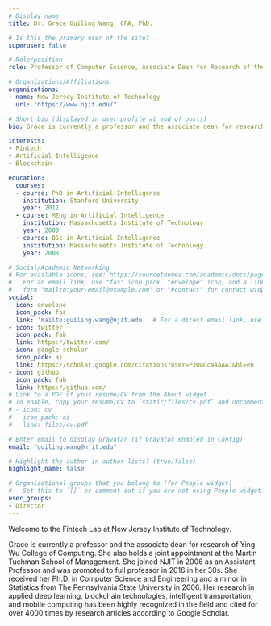 ```yaml
---
# Display name
title: Dr. Grace Guiling Wang, CFA, PhD.

# Is this the primary user of the site?
superuser: false

# Role/position
role: Professor of Computer Science, Associate Dean for Research of the Yingwu College of Computing, Joint appointment with School of Management

# Organizations/Affiliations
organizations:
- name: New Jersey Institute of Technology
  url: "https://www.njit.edu/"

# Short bio (displayed in user profile at end of posts)
bio: Grace is currently a professor and the associate dean for research of Ying Wu College of Computing. She also holds a joint appointment at the Martin Tuchman School of Management. She joined NJIT in 2006 as an Assistant Professor and was promoted to full professor in 2016 in her 30s. She received her Ph.D. in Computer Science and Engineering and a minor in Statistics from The Pennsylvania State University in 2006. Her research in applied deep learning, blockchain technologies, intelligent transportation, and mobile computing has been highly recognized in the field and cited for over 4000 times by research articles according to Google Scholar.

interests:
- Fintech
- Artificial Intelligence
- Blockchain

education:
  courses:
  - course: PhD in Artificial Intelligence
    institution: Stanford University
    year: 2012
  - course: MEng in Artificial Intelligence
    institution: Massachusetts Institute of Technology
    year: 2009
  - course: BSc in Artificial Intelligence
    institution: Massachusetts Institute of Technology
    year: 2008

# Social/Academic Networking
# For available icons, see: https://sourcethemes.com/academic/docs/page-builder/#icons
#   For an email link, use "fas" icon pack, "envelope" icon, and a link in the
#   form "mailto:your-email@example.com" or "#contact" for contact widget.
social:
- icon: envelope
  icon_pack: fas
  link: 'mailto:guiling.wang@njit.edu'  # For a direct email link, use "mailto:test@example.org".
- icon: twitter
  icon_pack: fab
  link: https://twitter.com/
- icon: google-scholar
  icon_pack: ai
  link: https://scholar.google.com/citations?user=PJOGQc4AAAAJ&hl=en
- icon: github
  icon_pack: fab
  link: https://github.com/
# Link to a PDF of your resume/CV from the About widget.
# To enable, copy your resume/CV to `static/files/cv.pdf` and uncomment the lines below.
# - icon: cv
#   icon_pack: ai
#   link: files/cv.pdf

# Enter email to display Gravatar (if Gravatar enabled in Config)
email: "guiling.wang@njit.edu"

# Highlight the author in author lists? (true/false)
highlight_name: false

# Organizational groups that you belong to (for People widget)
#   Set this to `[]` or comment out if you are not using People widget.
user_groups:
- Director
---
```

Welcome to the Fintech Lab at New Jersey Institute of Technology.

Grace is currently a professor and the associate dean for research of Ying Wu College of Computing. She also holds a joint appointment at the Martin Tuchman School of Management. She joined NJIT in 2006 as an Assistant Professor and was promoted to full professor in 2016 in her 30s. She received her Ph.D. in Computer Science and Engineering and a minor in Statistics from The Pennsylvania State University in 2006. Her research in applied deep learning, blockchain technologies, intelligent transportation, and mobile computing has been highly recognized in the field and cited for over 4000 times by research articles according to Google Scholar.
